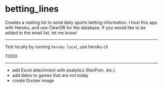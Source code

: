 # betting_lines
Creates a mailing list to send daily sports betting information. I host this app with Heroku, and use ClearDB for the database. If you would like to be added to the email list, let me know!
  
  ------------------
  

Test locally by running ```heroku local```, use heroku cli

TODO 

-------------------

- add Excel attachment with analytics (KenPom, etc.)
- add dates to games that are not today
- create Docker image
